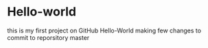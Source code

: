 # Hello-world
this is my first project on GitHub Hello-World
making few changes to commit to reporsitory master
